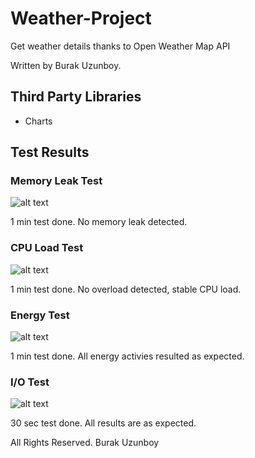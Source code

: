 # Weather-Project
Get weather details thanks to Open Weather Map API

Written by Burak Uzunboy.

## Third Party Libraries
* Charts

## Test Results

### Memory Leak Test
![alt text](https://raw.githubusercontent.com/buzunboy13/Weather-Project/master/img/memory_leak_test.png)

1 min test done. No memory leak detected. 

### CPU Load Test
![alt text](https://raw.githubusercontent.com/buzunboy13/Weather-Project/master/img/cpu_load_test.png)

1 min test done. No overload detected, stable CPU load.

### Energy Test
![alt text](https://raw.githubusercontent.com/buzunboy13/Weather-Project/master/img/energy_test.png)

1 min test done. All energy activies resulted as expected.

### I/O Test
![alt text](https://raw.githubusercontent.com/buzunboy13/Weather-Project/master/img/i%3Ao_test.png)

30 sec test done. All results are as expected.


All Rights Reserved.
Burak Uzunboy


